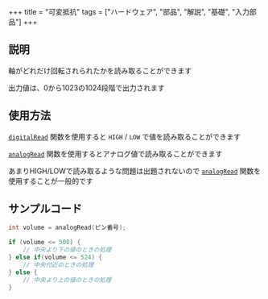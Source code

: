 +++
title = "可変抵抗"
tags = ["ハードウェア", "部品", "解説", "基礎", "入力部品"]
+++

## 説明

軸がどれだけ回転されられたかを読み取ることができます

出力値は、0から1023の1024段階で出力されます

## 使用方法

[`digitalRead`](/arduino言語解説/embedded-functions/digitalread) 関数を使用すると `HIGH` / `LOW` で値を読み取ることができます

[`analogRead`](/arduino言語解説/embedded-functions/analogread) 関数を使用するとアナログ値で読み取ることができます

あまりHIGH/LOWで読み取るような問題は出題されないので [`analogRead`](/arduino言語解説/embedded-functions/analogread) 関数を使用することが一般的です

## サンプルコード

```c++
int volume = analogRead(ピン番号);

if (volume <= 500) {
    // 中央より下の値のときの処理
} else if(volume <= 524) {
    // 中央付近のときの処理
} else {
    // 中央より上の値のときの処理
}
```
